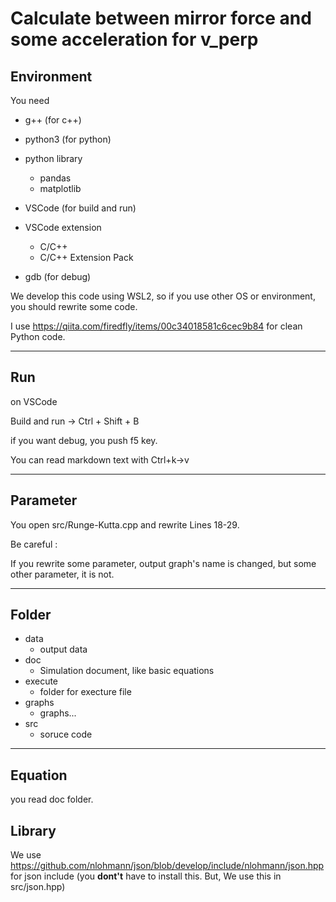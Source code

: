 # Calculate between mirror force and some acceleration for v_perp

## Environment
You need 

- g++ (for c++)

- python3 (for python)

- python library
    - pandas
    - matplotlib

- VSCode (for build and run)

- VSCode extension
    - C/C++
    - C/C++ Extension Pack

- gdb (for debug)

We develop this code using WSL2, so if you use other OS or environment, you should rewrite some code.

I use https://qiita.com/firedfly/items/00c34018581c6cec9b84 for clean Python code.

---

## Run

on VSCode

Build and run → Ctrl + Shift + B

if you want debug, you push f5 key.

You can read markdown text with Ctrl+k→v

---

## Parameter

You open src/Runge-Kutta.cpp and rewrite Lines 18-29.

Be careful : 

If you rewrite some parameter, output graph's name is changed, but some other parameter, it is not.

---

## Folder
- data 
    - output data
- doc 
    - Simulation document, like basic equations
- execute
    - folder for execture file
- graphs
    - graphs...
- src
    - soruce code
---

## Equation
you read doc folder.


## Library
We use 
https://github.com/nlohmann/json/blob/develop/include/nlohmann/json.hpp
for json include
(you **dont't** have to install this.
 But, We use this in src/json.hpp)